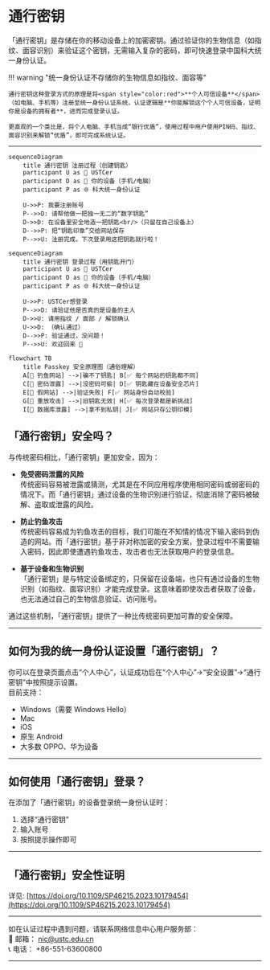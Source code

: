 # 通行密钥

「通行密钥」是存储在你的移动设备上的加密密钥。通过验证你的生物信息（如指纹、面容识别）来验证这个密钥，无需输入复杂的密码，即可快速登录中国科大统一身份认证。

!!! warning "统一身份认证不存储你的生物信息如指纹、面容等"

    通行密钥这种登录方式的原理是将<span style="color:red">**个人可信设备**</span>（如电脑、手机等）注册至统一身份认证系统，认证逻辑是**你能解锁这个个人可信设备，证明你是设备的拥有者**，进而完成登录认证。

    更直观的一个类比是，将个人电脑、手机当成“银行优盾”，使用过程中用户使用PIN码、指纹、面容识别来解锁“优盾”，即可完成系统认证。
---

```mermaid
sequenceDiagram
    title 通行密钥 注册过程（创建钥匙）
    participant U as 🧑 USTCer
    participant D as 🔐 你的设备（手机/电脑）
    participant P as 🌐 科大统一身份认证

    U->>P: 我要注册账号
    P-->>D: 请帮他做一把独一无二的“数字钥匙”
    D->>D: 在设备里安全地造一把钥匙<br/>（只留在自己设备上）
    D-->>P: 把“钥匙印章”交给网站保存
    P-->>U: 注册完成，下次登录用这把钥匙就行啦！
```

```mermaid
sequenceDiagram
    title 通行密钥 登录过程（用钥匙开门）
    participant U as 🧑 USTCer
    participant D as 🔐 你的设备（手机/电脑）
    participant P as 🌐 科大统一身份认证

    U->>P: USTCer想登录
    P-->>D: 请验证他是否真的是设备的主人
    D->>U: 请用指纹 / 面部 / 解锁确认
    U->>D: （确认通过）
    D-->>P: 验证通过，没问题！
    P-->>U: 欢迎回来 👋
```

```mermaid
flowchart TB
    title Passkey 安全原理图（通俗理解）
    A[🚫 钓鱼网站] -->|骗不了钥匙| B[✅ 每个网站的钥匙都不同]
    C[🚫 密码泄露] -->|没密码可偷| D[✅ 钥匙藏在设备安全芯片]
    E[🚫 假网站] -->|验证失败| F[✅ 网站身份自动校验]
    G[🚫 重放攻击] -->|旧钥匙无效| H[✅ 每次登录都是新挑战]
    I[🚫 数据库泄露] -->|拿不到私钥| J[✅ 网站只存公钥印模]
```

## 「通行密钥」安全吗？

与传统密码相比，「通行密钥」更加安全，因为：

- **免受密码泄露的风险**  
  传统密码容易被泄露或猜测，尤其是在不同应用程序使用相同密码或弱密码的情况下。而「通行密钥」通过设备的生物识别进行验证，彻底消除了密码被破解、盗取或泄露的风险。

- **防止钓鱼攻击**  
  传统密码容易成为钓鱼攻击的目标，我们可能在不知情的情况下输入密码到伪造的网站。而「通行密钥」基于非对称加密的安全方案，登录过程中不需要输入密码，因此即使遭遇钓鱼攻击，攻击者也无法获取用户的登录信息。

- **基于设备和生物识别**  
  「通行密钥」是与特定设备绑定的，只保留在设备端，也只有通过设备的生物识别（如指纹、面容识别）才能完成登录。这意味着即使攻击者获取了设备，也无法通过自己的生物信息验证、访问账号。

通过这些机制，「通行密钥」提供了一种比传统密码更加可靠的安全保障。

---

## 如何为我的统一身份认证设置「通行密钥」？

你可以在登录页面点击“个人中心”，认证成功后在“个人中心”→“安全设置”→“通行密钥”中按照提示设置。  
目前支持：

- Windows（需要 Windows Hello）
- Mac
- iOS
- 原生 Android
- 大多数 OPPO、华为设备

---

## 如何使用「通行密钥」登录？

在添加了「通行密钥」的设备登录统一身份认证时：

1. 选择“通行密钥”
2. 输入账号
3. 按照提示操作即可

---

## 「通行密钥」安全性证明

详见: [https://doi.org/10.1109/SP46215.2023.10179454](https://doi.org/10.1109/SP46215.2023.10179454)

---

如在认证过程中遇到问题，请联系网络信息中心用户服务部：  
📧 邮箱： [nic@ustc.edu.cn](mailto:nic@ustc.edu.cn)  
📞 电话： +86-551-63600800

---
